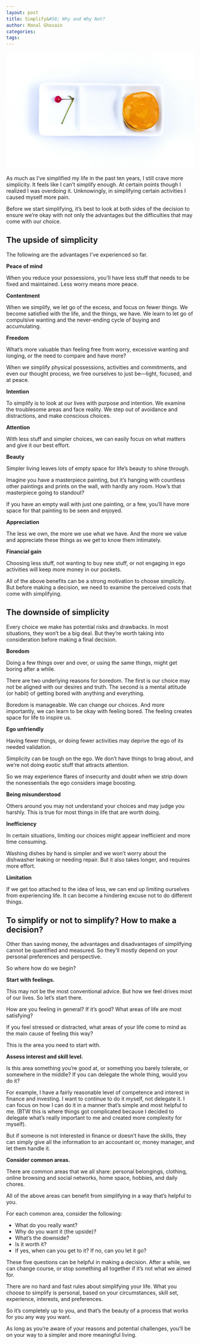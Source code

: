 ```yaml
---
layout: post
title: Simplify&#58; Why and Why Not?
author: Manal Ghosain
categories:
tags:
---
```


![Simple food](/images/simplify.jpg)

As much as I’ve simplified my life in the past ten years, I still crave more simplicity. It feels like I can’t simplify enough. At certain points though I realized I was overdoing it. Unknowingly, in simplifying certain activities I caused myself more pain.

Before we start simplifying, it’s best to look at both sides of the decision to ensure we’re okay with not only the advantages but the difficulties that may come with our choice.

## The upside of simplicity

The following are the advantages I’ve experienced so far.

**Peace of mind**

When you reduce your possessions, you’ll have less stuff that needs to be fixed and maintained. Less worry means more peace.

**Contentment**

When we simplify, we let go of the excess, and focus on fewer things. We become satisfied with the life, and the things, we have. We learn to let go of compulsive wanting and the never-ending cycle of buying and accumulating.

**Freedom**

What’s more valuable than feeling free from worry, excessive wanting and longing, or the need to compare and have more?

When we simplify physical possessions, activities and commitments, and even our thought process, we free ourselves to just be—light, focused, and at peace.

**Intention**

To simplify is to look at our lives with purpose and intention. We examine the troublesome areas and face reality. We step out of avoidance and distractions, and make conscious choices.

**Attention**

With less stuff and simpler choices, we can easily focus on what matters and give it our best effort.

**Beauty**

Simpler living leaves lots of empty space for life’s beauty to shine through.

Imagine you have a masterpiece painting, but it’s hanging with countless other paintings and prints on the wall, with hardly any room. How’s that masterpiece going to standout? 

If you have an empty wall with just one painting, or a few, you’ll have more space for that painting to be seen and enjoyed.

**Appreciation**

The less we own, the more we use what we have. And the more we value and appreciate these things as we get to know them intimately.

**Financial gain**

Choosing less stuff, not wanting to buy new stuff, or not engaging in ego activities will keep more money in our pockets.

All of the above benefits can be a strong motivation to choose simplicity. But before making a decision, we need to examine the perceived costs that come with simplifying.

## The downside of simplicity

Every choice we make has potential risks and drawbacks. In most situations, they won’t be a big deal. But they’re worth taking into consideration before making a final decision.

**Boredom**

Doing a few things over and over, or using the same things, might get boring after a while. 

There are two underlying reasons for boredom. The first is our choice may not be aligned with our desires and truth. The second is a mental attitude (or habit) of getting bored with anything and everything.

Boredom is manageable. We can change our choices. And more importantly, we can learn to be okay with feeling bored. The feeling creates space for life to inspire us.

**Ego unfriendly**

Having fewer things, or doing fewer activities may deprive the ego of its needed validation.

Simplicity can be tough on the ego. We don’t have things to brag about, and we’re not doing exotic stuff that attracts attention. 

So we may experience flares of insecurity and doubt when we strip down the nonessentials the ego considers image boosting.

**Being misunderstood**

Others around you may not understand your choices and may judge you harshly. This is true for most things in life that are worth doing. 

**Inefficiency**

In certain situations, limiting our choices might appear inefficient and more time consuming.

Washing dishes by hand is simpler and we won’t worry about the dishwasher leaking or needing repair. But it also takes longer, and requires more effort.

**Limitation**

If we get too attached to the idea of less, we can end up limiting ourselves from experiencing life. It can become a hindering excuse not to do different things.

## To simplify or not to simplify? How to make a decision?

Other than saving money, the advantages and disadvantages of simplifying cannot be quantified and measured. So they’ll mostly depend on your personal preferences and perspective.

So where how do we begin?

**Start with feelings.**

This may not be the most conventional advice. But how we feel drives most of our lives. So let’s start there.

How are you feeling in general? If it’s good? What areas of life are most satisfying? 

If you feel stressed or distracted, what areas of your life come to mind as the main cause of feeling this way?

This is the area you need to start with.

**Assess interest and skill level.**

Is this area something you’re good at, or something you barely tolerate, or somewhere in the middle? If you can delegate the whole thing, would you do it?

For example, I have a fairly reasonable level of competence and interest in finance and investing. I want to continue to do it myself, not delegate it. I can focus on how I can do it in a manner that’s simple and most helpful to me. (BTW this is where things got complicated because I decided to delegate what’s really important to me and created more complexity for myself).

But if someone is not interested in finance or doesn’t have the skills, they can simply give all the information to an accountant or, money manager, and let them handle it.
 
**Consider common areas.**

There are common areas that we all share: personal belongings, clothing, online browsing and social networks, home space, hobbies, and daily chores.

All of the above areas can benefit from simplifying in a way that’s helpful to you.

For each common area, consider the following:

- What do you really want?
- Why do you want it (the upside)?
-	What’s the downside?
-	Is it worth it?
-	If yes, when can you get to it? If no, can you let it go?

These five questions can be helpful in making a decision. After a while, we can change course, or stop something all together if it’s not what we aimed for.

There are no hard and fast rules about simplifying your life. What you choose to simplify is personal, based on your circumstances, skill set, experience, interests, and preferences.

So it’s completely up to you, and that’s the beauty of a process that works for you any way you want. 

As long as you’re aware of your reasons and potential challenges, you’ll be on your way to a simpler and more meaningful living.
